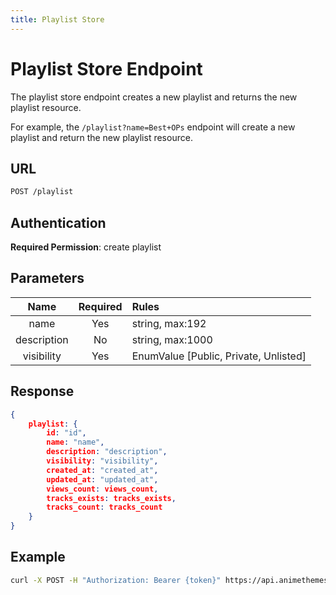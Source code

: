 ```yaml
---
title: Playlist Store
---
```


# Playlist Store Endpoint

The playlist store endpoint creates a new playlist and returns the new playlist resource.

For example, the `/playlist?name=Best+OPs` endpoint will create a new playlist and return the new playlist resource.

## URL

```sh
POST /playlist
```

## Authentication

**Required Permission**: create playlist

## Parameters

| Name        | Required | Rules                                 |
| :--------:  | :------: | :------------------------------------ |
| name        | Yes      | string, max:192                       |
| description | No       | string, max:1000                      |
| visibility  | Yes      | EnumValue [Public, Private, Unlisted] |

## Response

```json
{
    playlist: {
        id: "id",
        name: "name",
        description: "description",
        visibility: "visibility",
        created_at: "created_at",
        updated_at: "updated_at",
        views_count: views_count,
        tracks_exists: tracks_exists,
        tracks_count: tracks_count
    }
}
```

## Example

```bash
curl -X POST -H "Authorization: Bearer {token}" https://api.animethemes.moe/playlist/
```
